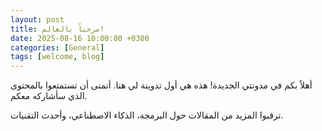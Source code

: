 ```yaml
---
layout: post
title: مرحباً بالعالم!
date: 2025-08-16 10:00:00 +0300
categories: [General]
tags: [welcome, blog]
---
```


أهلاً بكم في مدونتي الجديدة! هذه هي أول تدوينة لي هنا. أتمنى أن تستمتعوا بالمحتوى الذي سأشاركه معكم.

ترقبوا المزيد من المقالات حول البرمجة، الذكاء الاصطناعي، وأحدث التقنيات.

